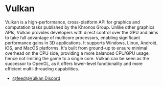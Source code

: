 # Vulkan

Vulkan is a high-performance, cross-platform API for graphics and computation tasks published by the Khronos Group. Unlike other graphics APIs, Vulkan provides developers with direct control over the GPU and aims to take full advantage of multicore processors, enabling significant performance gains in 3D applications. It supports Windows, Linux, Android, iOS, and MacOS platforms. It's built from ground-up to ensure minimal overhead on the CPU side, providing a more balanced CPU/GPU usage, hence not limiting the game to a single core. Vulkan can be seen as the successor to OpenGL, as it offers lower-level functionality and more efficient multi-threading capabilities.

- [@feed@Vulkan Discord](https://discord.gg/vulkan)